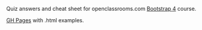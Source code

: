 Quiz answers and cheat sheet for openclassrooms.com [Bootstrap 4](https://openclassrooms.com/en/courses/5664281-create-responsive-websites-efficiently-with-bootstrap-4) course.

[GH Pages](https://reregaga.github.io/OC-5664281-bootstrap4/) with .html examples.